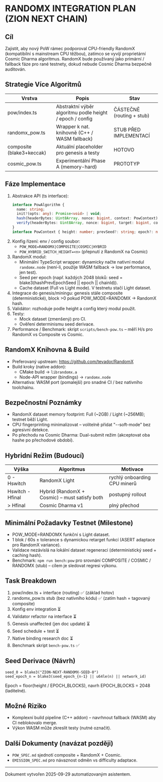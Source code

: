 # RANDOMX INTEGRATION PLAN (ZION NEXT CHAIN)

## Cíl
Zajistit, aby nový PoW rámec podporoval CPU-friendly RandomX (kompatibilní s mainstream CPU těžbou), zatímco se vyvíjí proprietární Cosmic Dharma algoritmus. RandomX bude používaný jako primární / fallback fáze pro rané testnety, dokud nebude Cosmic Dharma bezpečně auditován.

## Strategie Více Algoritmů
| Vrstva | Popis | Stav |
|--------|-------|------|
| pow/index.ts | Abstraktní výběr algoritmu podle height / epoch / config | ČÁSTEČNĚ (routing + stub) |
| randomx_pow.ts | Wrapper k nat. knihovně (C++ / WASM fallback) | STUB PŘED IMPLEMENTACÍ |
| composite (blake3+keccak) | Aktuální placeholder pro genesis a testy | HOTOVO |
| cosmic_pow.ts | Experimentální Phase A (memory-hard) | PROTOTYP |

## Fáze Implementace
1. Abstrakce API (ts interface):
   ```ts
   interface PowAlgorithm {
     name: string;
     init?(opts: any): Promise<void> | void;
     hash(headerBytes: Uint8Array, nonce: bigint, context: PowContext): string;
     verify(headerBytes: Uint8Array, nonce: bigint, target: bigint, context: PowContext): boolean;
   }
   interface PowContext { height: number; prevSeed?: string; epoch?: number; }
   ```
2. Konfig řízení: env / config soubor:
   - `POW_MODE=RANDOMX|COMPOSITE|COSMIC|HYBRID`
   - `POW_HYBRID_SWITCH_HEIGHT=<n>` (přepnutí z RandomX na Cosmic)
3. RandomX modul:
   - Minimální TypeScript wrapper: dynamicky načte nativní modul `randomx.node` (není-li, použije WASM fallback → low performance, jen test).
   - Seed per epoch (např. každých 2048 bloků: seed = blake3(hashPrevEpochSeed || epoch || chainId)).
   - Cache dataset (Full vs Light mode). V testnetu stačí Light dataset.
4. Integrace do genesis/miningu: genesis stále composite (deterministické), block >0 pokud POW_MODE=RANDOMX → RandomX hash.
5. Validátor: rozhoduje podle height a config který modul použít.
6. Testy: 
   - Mock dataset (zmenšený) pro CI.
   - Ověření determinismu seed derivace.
7. Performance / Benchmark: skript `scripts/bench-pow.ts` – měří H/s pro RandomX vs Composite vs Cosmic.

## RandomX Knihovna & Build
- Preferovaný upstream: https://github.com/tevador/RandomX
- Build kroky (native addon):
  - CMake build → `librandomx.a`
  - Node-API wrapper (bindings) → `randomx.node`
- Alternativa: WASM port (pomalejší) pro snadné CI / bez nativního toolchainu.

## Bezpečnostní Poznámky
- RandomX dataset memory footprint: Full (~2GB) / Light (~256MB); testnet běží Light.
- CPU fingerprinting minimalizovat – volitelně přidat "--soft-mode" bez agresivní detekce.
- Po přechodu na Cosmic Dharma: Dual-submit režim (akceptovat oba hashe po přechodové období).

## Hybridní Režim (Budoucí)
| Výška | Algoritmus | Motivace |
|-------|------------|----------|
| 0 - Hswitch | RandomX Light | rychlý onboarding CPU minerů |
| Hswitch - Hfinal | Hybrid (RandomX + Cosmic) – must satisfy both | postupný rollout |
| > Hfinal | Cosmic Dharma v1 | plný přechod |

## Minimální Požadavky Testnet (Milestone)
- POW_MODE=RANDOMX funkční s Light dataset.
- 1 blok / 60s ± tolerance s dynamickou retarget funkcí (ASERT adaptace pro RandomX variance).
- Validace nezávislá na lokální dataset regeneraci (deterministický seed + caching hash).
- Benchmark: `npm run bench:pow` pro srovnání COMPOSITE / COSMIC / RANDOMX (stub) – cílem je sledovat regresi výkonu.

## Task Breakdown
1. pow/index.ts + interface (routing)  ✅ (základ hotov)
2. randomx_pow.ts stub (bez nativního kódu)  ✅ (zatím hash = tagovaný composite)
3. Konfig env integration  ⏳
4. Validator refactor na interface  ⏳
5. Genesis unaffected (jen doc update)  ⏳
6. Seed schedule + test  ⏳
7. Native binding research doc  ⏳
8. Benchmark skript `bench-pow.ts`  ✅

## Seed Derivace (Návrh)
```
seed_0 = blake3("ZION-NEXT-RANDOMX-SEED-0")
seed_epoch_n = blake3(seed_epoch_{n-1} || u64le(n) || network_id)
```
Epoch = floor(height / EPOCH_BLOCKS), navrh EPOCH_BLOCKS = 2048 (laditelné).

## Možné Riziko
- Komplexní build pipeline (C++ addon) – navrhnout fallback (WASM) aby CI neblokovalo merge.
- Výkon WASM může zkreslit testy (nutné označit). 

## Další Dokumenty (navázat později)
- `POW_SPEC.md` sjednotí composite + RandomX + Cosmic.
- `EMISSION_SPEC.md` pro návaznost odměn vs difficulty adaptace.

---
Dokument vytvořen 2025-09-29 automatizovaným asistentem.
